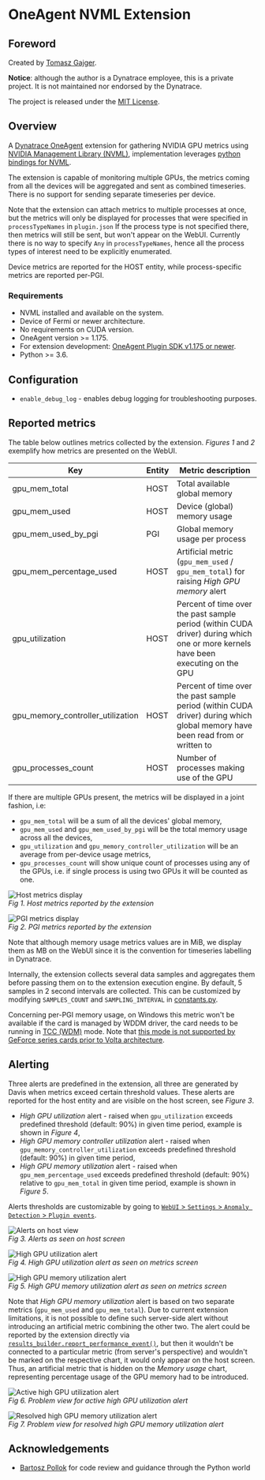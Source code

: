 # OneAgent NVML Extension

## Foreword

Created by [Tomasz Gajger](https://github.com/tomix86).

**Notice**: although the author is a Dynatrace employee, this is a private project. It is not maintained nor endorsed by the Dynatrace.

The project is released under the [MIT License](LICENSE).

## Overview

A [Dynatrace OneAgent](https://www.dynatrace.com/support/help/) extension for gathering NVIDIA GPU metrics using [NVIDIA Management Library (NVML)](https://docs.nvidia.com/deploy/nvml-api/),
implementation leverages [python bindings for NVML](https://pypi.org/project/nvidia-ml-py3/).

The extension is capable of monitoring multiple GPUs, the metrics coming from all the devices will be aggregated and sent as combined timeseries.
There is no support for sending separate timeseries per device.

Note that the extension can attach metrics to multiple processes at once, but the metrics will only be displayed for processes that were specified in `processTypeNames` in `plugin.json`
If the process type is not specified there, then metrics will still be sent, but won't appear on the WebUI.
Currently there is no way to specify `Any` in `processTypeNames`, hence all the process types of interest need to be explicitly enumerated.

Device metrics are reported for the HOST entity, while process-specific metrics are reported per-PGI.

### Requirements

* NVML installed and available on the system.
* Device of Fermi or newer architecture.
* No requirements on CUDA version.
* OneAgent version >= 1.175.
* For extension development: [OneAgent Plugin SDK v1.175 or newer](https://dynatrace.github.io/plugin-sdk/index.html).
* Python >= 3.6.

## Configuration

* `enable_debug_log` - enables debug logging for troubleshooting purposes.

## Reported metrics

The table below outlines metrics collected by the extension. *Figures 1* and *2* exemplify how metrics are presented on the WebUI.

| Key                               | Entity | Metric description |
|-----------------------------------|--------|--------------------|
| gpu_mem_total                     | HOST   | Total available global memory |
| gpu_mem_used                      | HOST   | Device (global) memory usage |
| gpu_mem_used_by_pgi               | PGI    | Global memory usage per process |
| gpu_mem_percentage_used           | HOST   | Artificial metric (`gpu_mem_used` / `gpu_mem_total`) for raising _High GPU memory_ alert |
| gpu_utilization                   | HOST   | Percent of time over the past sample period (within CUDA driver) during which one or more kernels have been executing on the GPU |
| gpu_memory_controller_utilization | HOST   | Percent of time over the past sample period (within CUDA driver) during which global memory have been read from or written to |
| gpu_processes_count               | HOST   | Number of processes making use of the GPU |

If there are multiple GPUs present, the metrics will be displayed in a joint fashion, i.e:

* `gpu_mem_total` will be a sum of all the devices' global memory,
* `gpu_mem_used` and `gpu_mem_used_by_pgi` will be the total memory usage across all the devices,
* `gpu_utilization` and `gpu_memory_controller_utilization` will be an average from per-device usage metrics,
* `gpu_processes_count` will show unique count of processes using any of the GPUs, i.e. if single process is using two GPUs it will be counted as one.

![Host metrics display](docs/gpu_host_metrics_keychart.png)
\
_Fig 1. Host metrics reported by the extension_

![PGI metrics display](docs/gpu_pgi_metrics.png)
\
_Fig 2. PGI metrics reported by the extension_

Note that although memory usage metrics values are in MiB, we display them as MB on the WebUI since it is the convention for timeseries labelling in Dynatrace.

Internally, the extension collects several data samples and aggregates them before passing them on to the extension execution engine.
By default, 5 samples in 2 second intervals are collected. This can be customized by modifying `SAMPLES_COUNT` and `SAMPLING_INTERVAL` in [constants.py](plugin/utilities/constants.py).

Concerning per-PGI memory usage, on Windows this metric won't be available if the card is managed by WDDM driver,
the card needs to be running in [TCC (WDM)](https://docs.nvidia.com/gameworks/content/developertools/desktop/nsight/tesla_compute_cluster.htm) mode.
Note that [this mode is not supported by GeForce series cards prior to Volta architecture](https://developer.nvidia.com/nsight-visual-studio-edition-supported-gpus-full-list#SupportedComputeConfigs).

## Alerting

Three alerts are predefined in the extension, all three are generated by Davis when metrics exceed certain threshold values.
These alerts are reported for the host entity and are visible on the host screen, see *Figure 3*.

* _High GPU utilization_ alert - raised when `gpu_utilization` exceeds predefined threshold (default: 90%) in given time period, example is shown in *Figure 4*,
* _High GPU memory controller utilization_ alert - raised when `gpu_memory_controller_utilization` exceeds predefined threshold (default: 90%) in given time period,
* _High GPU memory utilization_ alert - raised when `gpu_mem_percentage_used` exceeds predefined threshold (default: 90%) relative to `gpu_mem_total` in given time period, example is shown in *Figure 5*.

Alerts thresholds are customizable by going to [`WebUI` > `Settings` > `Anomaly Detection` > `Plugin events`](https://www.dynatrace.com/support/help/shortlink/problem-detection-sensitivity).

![Alerts on host view](docs/gpu_alerts_host_screen.png)
\
_Fig 3. Alerts as seen on host screen_

![High GPU utilization alert](docs/high_gpu_utilization_alert.png)
\
_Fig 4. High GPU utilization alert as seen on metrics screen_

![High GPU memory utilization alert](docs/high_gpu_memory_utilization_alert.png)
\
_Fig 5. High GPU memory utilization alert as seen on metrics screen_

Note that _High GPU memory utilization_ alert is based on two separate metrics (`gpu_mem_used` and `gpu_mem_total`).
Due to current extension limitations, it is not possible to define such server-side alert without introducing an artificial metric combining the other two.
The alert could be reported by the extension directly via [`results_builder.report_performance_event()`](https://dynatrace.github.io/plugin-sdk/_apidoc/ruxit.api.html#ruxit.api.results_builder.ResultsBuilder.report_performance_event),
but then it wouldn't be connected to a particular metric (from server's perspective) and wouldn't be marked on the respective chart, it would only appear on the host screen.
Thus, an artificial metric that is hidden on the _Memory usage_ chart, representing percentage usage of the GPU memory had to be introduced.

![Active high GPU utilization alert](docs/high_gpu_utilization_alert_problem_view.png)
\
_Fig 6. Problem view for active high GPU utilization alert_

![Resolved high GPU memory utilization alert](docs/high_gpu_memory_utilization_alert_problem_view.png)
\
_Fig 7. Problem view for resolved high GPU memory utilization alert_

## Acknowledgements

* [Bartosz Pollok](https://github.com/bartekmp) for code review and guidance through the Python world

